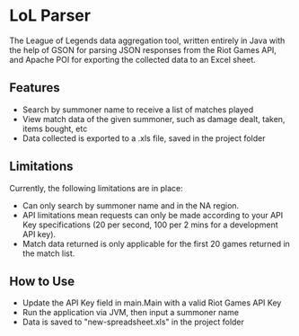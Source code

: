 # LoL Parser
The League of Legends data aggregation tool, written entirely in Java with the help of GSON for parsing JSON responses from the Riot Games API, and Apache POI for exporting the collected data to an Excel sheet.

## Features
- Search by summoner name to receive a list of matches played
- View match data of the given summoner, such as damage dealt, taken, items bought, etc
- Data collected is exported to a .xls file, saved in the project folder

## Limitations
Currently, the following limitations are in place:

- Can only search by summoner name and in the NA region.
- API limitations mean requests can only be made according to your API Key specifications (20 per second, 100 per 2 mins for a development API key).
- Match data returned is only applicable for the first 20 games returned in the match list.

## How to Use
 - Update the API Key field in main.Main with a valid Riot Games API Key
 - Run the application via JVM, then input a summoner name
 - Data is saved to "new-spreadsheet.xls" in the project folder

